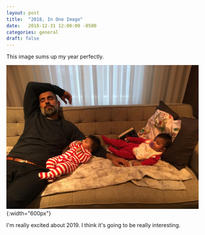 ```yaml
---
layout: post
title:  "2018, In One Image"
date:   2018-12-31 12:00:00 -0500
categories: general
draft: false
---
```


This image sums up my year perfectly.

![2018](/assets/img/2018.jpeg){:width="600px"}

I'm really excited about 2019. I think it's going to be really interesting.